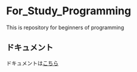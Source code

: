 # For_Study_Programming
This is repository for beginners of programming

## ドキュメント

ドキュメントは[こちら](./docs/README.md)
